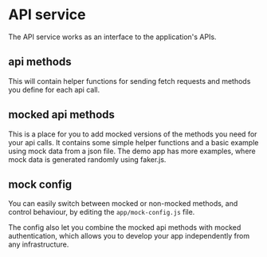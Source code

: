 # API service
The API service works as an interface to the application's APIs. 

## api methods
This will contain helper functions for sending fetch requests and methods you define for each api call.

## mocked api methods
This is a place for you to add mocked versions of the methods you need for your api calls. It contains some simple helper functions and a basic example using mock data from a json file. The demo app has more examples, where mock data is generated randomly using faker.js.

## mock config
You can easily switch between mocked or non-mocked methods, and control behaviour, by editing the ```app/mock-config.js``` file.

The config also let you combine the mocked api methods with  mocked authentication, which allows you to develop your app independently from any infrastructure.